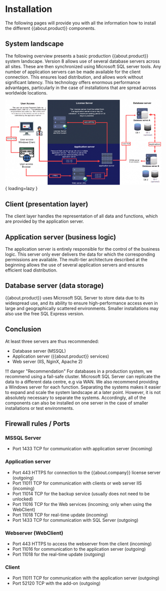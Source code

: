 # Installation

The following pages will provide you with all the information how to install the different {{about.product}} components.

## System landscape

The following overview presents a basic production {{about.product}} system landscape. Version 8 allows use of several database servers across all sites. These are then synchronized using Microsoft SQL server tools. Any number of application servers can be made available for the client connection. This ensures load distribution, and allows work without significant latency. This technology offers enormous performance advantages, particularly in the case of installations that are spread across worldwide locations.

![Image title](/assets/en/installation/system_landscape.png){ loading=lazy }

## Client (presentation layer)

The client layer handles the representation of all data and functions, which are provided by the application server.

## Application server (business logic)

The application server is entirely responsible for the control of the business logic. This server only ever delivers the data for which the corresponding permissions are available. The multi-tier architecture described at the beginning allows the use of several application servers and ensures efficient load distribution.

## Database server (data storage)

{{about.product}} uses Microsoft SQL Server to store data due to its widespread use, and its ability to ensure high-performance access even in large and geographically scattered environments. Smaller installations may also use the free SQL Express version.

## Conclusion

At least three servers are thus recommended:

- Database server (MSSQL)
- Application server ({{about.product}} services)
- Web server (IIS, NginX, Apache 2)

!!! danger "Recommendation"
    For databases in a production system, we recommend using a fail-safe cluster. Microsoft SQL Server can replicate the data to a different data centre, e.g via WAN. We also recommend providing a Windows server for each function. Separating the systems makes it easier to expand and scale the system landscape at a later point. However, it is not absolutely necessary to separate the systems. Accordingly, all of the components can also be installed on one server in the case of smaller installations or test environments.

## Firewall rules / Ports

### MSSQL Server

- Port 1433 TCP for communication with application server (incoming)

### Application server

- Port 443 HTTPS for connection to the {{about.company}} license server (outgoing)
- Port 11011 TCP for communication with clients or web server IIS (incoming)
- Port 11014 TCP for the backup service (usually does not need to be unlocked)
- Port 11016 TCP for the Web services (incoming; only when using the WebClient)
- Port 11018 TCP for real-time update (incoming)
- Port 1433 TCP for communication with SQL Server (outgoing)

### Webserver (WebClient)

- Port 443 HTTPS to access the webserver from the client (incoming)
- Port 11016 for communication to the application server (outgoing)
- Port 11018 for the real-time update (outgoing)

### Client

- Port 11011 TCP for communication with the application server (outgoing)
- Port 52120 TCP with the add-on (outgoing)
